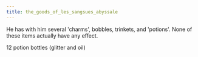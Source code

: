 ```yaml
---
title: the_goods_of_les_sangsues_abyssale
---
```


He has with him several 'charms', bobbles, trinkets, and 'potions'. None of these items actually have any effect.

12 potion bottles (glitter and oil)
